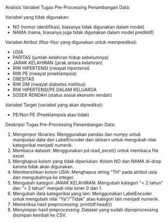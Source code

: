 Analisis Variabel Tugas Pre-Processing Penambangan Data: 

Variabel yang tidak digunakan:
- NO (nomor identifikasi, biasanya tidak digunakan dalam model)
- NAMA (nama, biasanya juga tidak digunakan dalam model prediktif)

Variabel Atribut (fitur-fitur yang digunakan untuk memprediksi):
- USIA
- PARITAS (jumlah kelahiran hidup sebelumnya)
- JARAK KELAHIRAN (jarak antara kelahiran)
- RIW HIPERTENSI (riwayat hipertensi)
- RIW PE (riwayat preeklampsia)
- OBESITAS
- RIW DM (riwayat diabetes mellitus)
- RIW HIPERTENSI/PE DALAM KELUARGA
- SOSEK RENDAH (status sosial ekonomi rendah)

Variabel Target (variabel yang akan diprediksi):
- PE/Non PE (Preeklampsia atau tidak)

Deskripsi Tugas Pre-Processing Penambangan Data:
1. Mengimpor libraries: 
Menggunakan pandas dan numpy untuk manipulasi data dan LabelEncoder dari sklearn untuk mengubah nilai kategorikal menjadi numerik.
2. Membaca dataset: 
Menggunakan pd.read_excel() untuk membaca file excel.
3. Menghapus kolom yang tidak diperlukan: 
Kolom NO dan NAMA di-drop karena tidak akan digunakan.
4. Membersihkan kolom USIA: 
Menghapus string "TH" pada atribut usia dan mengubahnya ke integer.
5. Mengubah kategori JARAK KELAHIRAN: 
Mengubah kategori "< 2 tahun" dan "> 2 tahun" menjadi nilai biner 0 dan 1.
6. Mengubah data kategorikal yang lain: 
Menggunakan LabelEncoder untuk mengubah nilai "Ya"/"Tidak" atau kategori lain menjadi numerik.
7. Memeriksa hasil preprocessing:
print(df.head())
8. Menyimpan hasil preprocessing: 
Dataset yang sudah dipreprocessing disimpan kembali ke CSV.
